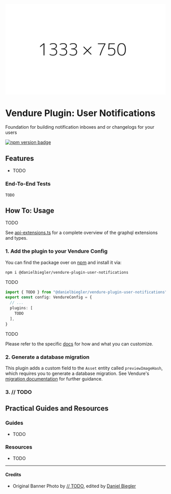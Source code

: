 ![Banner Image](https://raw.githubusercontent.com/DanielBiegler/bieglers-vendure-plugins/master/packages/user-notifications/assets/thumbnail_16x9.jpeg)

# Vendure Plugin: User Notifications

Foundation for building notification inboxes and or changelogs for your users

<a href="https://www.npmjs.com/package/@danielbiegler/vendure-plugin-user-notifications" target="_blank">
  <img src="https://badge.fury.io/js/@danielbiegler%2Fvendure-plugin-user-notifications.svg" alt="npm version badge" height="18">
</a>

## Features

- TODO

### End-To-End Tests

```
TODO
```

## How To: Usage

TODO

See [api-extensions.ts](https://github.com/DanielBiegler/bieglers-vendure-plugins/blob/master/packages/user-notifications/src/api/api-extensions.ts) for a complete overview of the graphql extensions and types.

### 1. Add the plugin to your Vendure Config

You can find the package over on [npm](https://www.npmjs.com/package/@danielbiegler/vendure-plugin-user-notifications) and install it via:

```bash
npm i @danielbiegler/vendure-plugin-user-notifications
```

TODO

```ts
import { TODO } from "@danielbiegler/vendure-plugin-user-notifications";
export const config: VendureConfig = {
  // ...
  plugins: [
    TODO
  ],
}
```

TODO

Please refer to the specific [docs](https://github.com/DanielBiegler/bieglers-vendure-plugins/blob/master/packages/user-notifications/src/types.ts) for how and what you can customize.

### 2. Generate a database migration

This plugin adds a custom field to the `Asset` entity called `previewImageHash`, which requires you to generate a database migration. See Vendure's [migration documentation](https://docs.vendure.io/guides/developer-guide/migrations/) for further guidance.

### 3. // TODO

## Practical Guides and Resources

### Guides

- TODO

### Resources

- TODO

---

#### Credits

- Original Banner Photo by [// TODO](#), edited by [Daniel Biegler](https://www.danielbiegler.de/)
